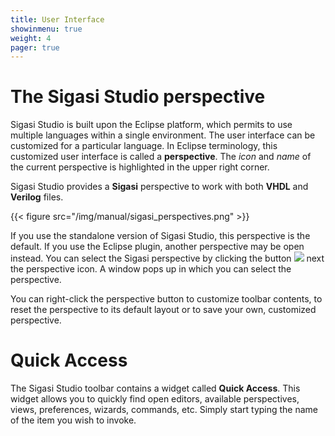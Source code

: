 ```yaml
---
title: User Interface
showinmenu: true
weight: 4
pager: true
---
```


# The Sigasi Studio perspective

Sigasi Studio is built upon the Eclipse platform, which permits to use multiple languages within a single environment. The user interface can be customized for a particular language. In Eclipse terminology, this customized user interface is called a **perspective**. The *icon* and *name* of the current perspective is highlighted in the upper right corner.

Sigasi Studio provides a **Sigasi** perspective to work with both **VHDL** and **Verilog** files.

{{< figure src="/img/manual/sigasi_perspectives.png" >}}

If you use the standalone version of Sigasi Studio, this perspective is the default. If you use the Eclipse plugin, another perspective may be open instead. You can select the Sigasi perspective by clicking the button ![](/img/icons/perspectivebutton.png) next the perspective icon. A window pops up in which you can select the perspective.

You can right-click the perspective button to customize toolbar contents, to reset the perspective to its default layout or to save your own, customized perspective.

# Quick Access

The Sigasi Studio toolbar contains a widget called **Quick Access**. This widget allows you to quickly find open editors, available perspectives, views, preferences, wizards, commands, etc. Simply start typing the name of the item you wish to invoke.
